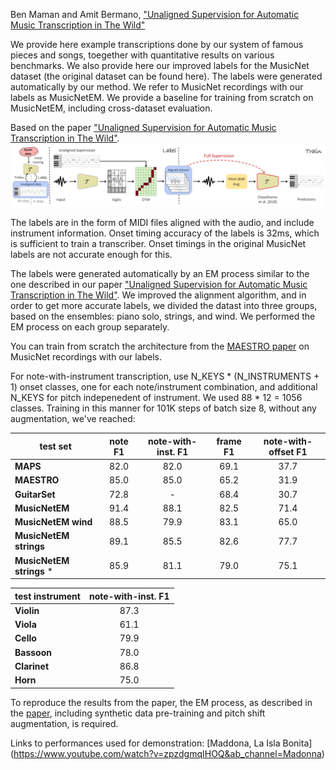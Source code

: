 Ben Maman and Amit Bermano, ["Unaligned Supervision for Automatic Music Transcription in The Wild"](https://benadar293.github.io/)

We provide here example transcriptions done by our system of famous pieces and songs, toegether with quantitative results on various benchmarks. We also provide here our improved labels for the MusicNet dataset (the original dataset can be found here). The labels were generated automatically by our method. We refer to MusicNet recordings with our labels as MusicNetEM. We provide a baseline for training from scratch on MusicNetEM, including cross-dataset evaluation.

Based on the paper ["Unaligned Supervision for Automatic Music Transcription in The Wild"](https://link-url-here.org).
![alt text](teaser.png "Title")
<!-- 
|| **MAESTRO** || **MAPS** || **GuitarSet** || **MusicNetEM** ||
| --- | :-: | :-: | :-: | :-: | :-: | :-: | :-: | :-: |
| | **Note F1** | **Frame F1** | **Note F1** | **Frame F1** | **Note F1** | **Frame F1** | **Note F1** | **Frame F1** |
|**Supervised** |||||||||
|[Hawthorne et al., 2019](https://arxiv.org/abs/1810.12247) | 95.3 | 90.2 | 86.4 | 84.9 | - | - | - | - |
|[Gardner et al., 2021](https://arxiv.org/abs/2111.03017)| 96.0 | 88.0 | - | - | 90.0 | 89.0 | - | - |
| **Weakly/self-supervised/ZS** |||||||||
|[Gardner et al., 2021](https://arxiv.org/abs/2111.03017) ZS | 28.0 | 60.0 | - | - | 32.0 | 58.0 | - | - |
|[Cheuk et al., 2021](https://arxiv.org/abs/2107.04954) | - | - | 75.2 | 79.5 | - | - | - | - |
|Synth | 83.8 | 74.7 | 79.1 | 76.6 | 68.4 | 72.9 | 72.0 | 59.8 |
|[MusicNet](https://arxiv.org/abs/1611.09827) | 57.5 | 57.9 | 53.4 | 74.3 | 10.0 | 57.2 | 41.5 | 66.7 |
|[MusicNetEM](https://link-url-here.org) (ours) | **89.7** | 76.0 | **87.3** | 79.6 | **82.9** | **81.6** | **88.8** | **82.8** |
|[Self-collected](https://link-url-here.org) (ours) | 89.6 | **76.8** | 86.6 | **80.9** | 82.2 | 79.3 | - | - |

We provide here our improved labels for the [MusicNet dataset](https://arxiv.org/abs/1611.09827) (the original dataset can be found [here](https://www.kaggle.com/imsparsh/musicnet-dataset)). 

<!-- ![alt text](https://github.com/benadar293/benadar293.github.io/blob/main/table.PNG?raw=true) -->

<!-- | test set | MAESTRO || MAPS || GuitarSet ||
| --- | :-: | :-: | :-: | :-: | :-: | :-: |
| test set | note F1 | frame F1 | note F1 | frame F1 | note F1 | frame F1 | -->
<!-- | **Supervised** |||||
| **Hawthorne et al., 2019** | 82.0 | 82.0 |69.1 | 37.7 |
| **Kong et al., 2021** | 85.0 | 85.0 |65.2 | 31.9 |
| **Gardner et al., 2021** | 72.8 | - | 68.4 | 30.7 |
| **Weakly-/self- Supervised** |||||
| **Cheuk et al. 2021** | 91.4 | 88.1 | 82.5 | 71.4 |
| **Synth** | 88.5 | 79.9 | 83.1 | 65.0 |
| **MusicNet** | 89.1 | 85.5 | 82.6 | 77.7 |
| **MusicNetEM (ours)** * | 85.9 | 81.1 | 79.0 | 75.1 |
| **Self Collected (ours)** * | 85.9 | 81.1 | 79.0 | 75.1 | -->

The labels are in the form of MIDI files aligned with the audio, and include instrument information. Onset timing accuracy of the labels is 32ms, which is sufficient to train a transcriber. Onset timings in the original MusicNet labels are not accurate enough for this.

The labels were generated automatically by an EM process similar to the one described in our paper ["Unaligned Supervision for Automatic Music Transcription in The Wild"](https://link-url-here.org). We improved the alignment algorithm, and in order to get more accurate labels, we divided the datast into three groups, based on the ensembles: piano solo, strings, and wind. We performed the EM process on each group separately.

You can train from scratch the architecture from the [MAESTRO paper](https://arxiv.org/abs/1810.12247) on MusicNet recordings with our labels.

For note-with-instrument transcription, use N_KEYS * (N_INSTRUMENTS + 1) onset classes, one for each note/instrument combination, and additional N_KEYS for pitch indepenedent of instrument. 
We used 88 * 12 = 1056 classes. Training in this manner for 101K steps of batch size 8, without any augmentation, we've reached: 


| test set | note F1 | note-with-inst. F1 | frame F1 | note-with-offset F1 |
| --- | :-: | :-: | :-: | :-: |
| **MAPS** | 82.0| 82.0 |69.1 | 37.7 |
| **MAESTRO** | 85.0 | 85.0 |65.2 | 31.9 |
| **GuitarSet** | 72.8 | - | 68.4 | 30.7 |
| **MusicNetEM** | 91.4 | 88.1 | 82.5 | 71.4 |
| **MusicNetEM wind** | 88.5 | 79.9 | 83.1 | 65.0 |
| **MusicNetEM strings** | 89.1 | 85.5 | 82.6 | 77.7 |
| **MusicNetEM strings** * | 85.9 | 81.1 | 79.0 | 75.1 |

| test instrument | note-with-inst. F1 |
| --- | :-: |
| **Violin** | 87.3 |
| **Viola** | 61.1 |
| **Cello** | 79.9 |
|**Bassoon** | 78.0 |
|**Clarinet** | 86.8 |
| **Horn** | 75.0 |


To reproduce the results from the paper, the EM process, as described in the [paper](https://link-url-here.org), including synthetic data pre-training and pitch shift augmentation, is required.

Links to performances used for demonstration:
[Maddona, La Isla Bonita] (https://www.youtube.com/watch?v=zpzdgmqIHOQ&ab_channel=Madonna)
